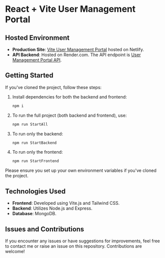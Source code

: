 
# React + Vite User Management Portal


## Hosted Environment

- **Production Site**: [Vite User Management Portal](https://viteusermanegement.netlify.app/) hosted on Netlify.
- **API Backend**: Hosted on Render.com. The API endpoint is [User Management Portal API](https://usermanagementportal-2.onrender.com).

## Getting Started

If you've cloned the project, follow these steps:

1. Install dependencies for both the backend and frontend:
    ```bash
    npm i
    ```

2. To run the full project (both backend and frontend), use:
    ```bash
    npm run StartAll
    ```

3. To run only the backend:
    ```bash
    npm run StartBackend
    ```

4. To run only the frontend:
    ```bash
    npm run StartFrontend
    ```

Please ensure you set up your own environment variables if you've cloned the project.

## Technologies Used

- **Frontend**: Developed using Vite.js and Tailwind CSS.
- **Backend**: Utilizes Node.js and Express.
- **Database**: MongoDB.

## Issues and Contributions

If you encounter any issues or have suggestions for improvements, feel free to contact me or raise an issue on this repository. Contributions are welcome!

